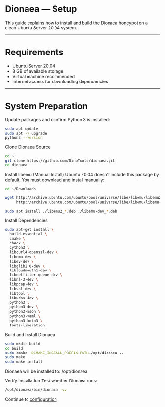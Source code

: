 # Dionaea — Setup

This guide explains how to install and build the Dionaea honeypot on a clean Ubuntu Server 20.04 system.

---

#  Requirements

- Ubuntu Server 20.04
- 8 GB of available storage
- Virtual machine recommended
- Internet access for downloading dependencies

---

# System Preparation

Update packages and confirm Python 3 is installed:

```bash
sudo apt update
sudo apt -y upgrade
python3 --version
```
 Clone Dionaea Source
```bash
cd ~
git clone https://github.com/DinoTools/dionaea.git
cd dionaea
```
 Install libemu (Manual Install)
Ubuntu 20.04 doesn't include this package by default. You must download and install manually:
```bash
cd ~/Downloads

wget http://archive.ubuntu.com/ubuntu/pool/universe/libe/libemu/libemu2_0.2.0+git20120122-1.2build1_amd64.deb \
     http://archive.ubuntu.com/ubuntu/pool/universe/libe/libemu/libemu-dev_0.2.0+git20120122-1.2build1_amd64.deb

sudo apt install ./libemu2_*.deb ./libemu-dev_*.deb
```
 Install Dependencies
```bash
sudo apt-get install \
  build-essential \
  cmake \
  check \
  cython3 \
  libcurl4-openssl-dev \
  libemu-dev \
  libev-dev \
  libglib2.0-dev \
  libloudmouth1-dev \
  libnetfilter-queue-dev \
  libnl-3-dev \
  libpcap-dev \
  libssl-dev \
  libtool \
  libudns-dev \
  python3 \
  python3-dev \
  python3-bson \
  python3-yaml \
  python3-boto3 \
  fonts-liberation
```
 Build and Install Dionaea
```bash
sudo mkdir build
cd build
sudo cmake -DCMAKE_INSTALL_PREFIX:PATH=/opt/dionaea ..
sudo make
sudo make install
```
Dionaea will be installed to: /opt/dionaea

Verify Installation
Test whether Dionaea runs:
```bash
/opt/dionaea/bin/dionaea -vv
```

Continue to [configuration](./configuration.md)

